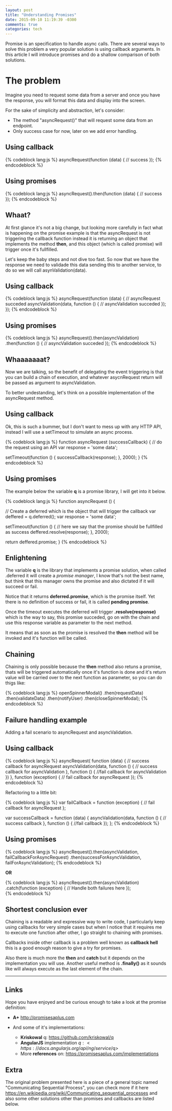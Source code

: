 ```yaml
---
layout: post
title: "Understanding Promises"
date: 2015-09-10 11:19:39 -0300
comments: true
categories: tech 
---
```


Promise is an specification to handle async calls. There are several ways to solve this problem a very popular solution is using callback arguments. In this article I will introduce promises and do a shallow comparison of both solutions.

<!-- more -->

# The problem

Imagine you need to request some data from a server and once you have the response, you will format this data and display into the screen.

For the sake of simplicity and abstraction, let's consider:
- The method "asyncRequest()" that will request some data from an endpoint.
- Only success case for now, later on we add error handling.

## Using callback

{% codeblock lang:js %}
asyncRequest(function (data) {
  // success 
});
{% endcodeblock %}

## Using promises

{% codeblock lang:js %}
  asyncRequest().then(function (data) {
     // success
  });
{% endcodeblock %}

## Whaat?

At first glance it's not a big change, but looking more carefully in fact what is happening on the promise example is that the asyncRequest is not triggering the callback function instead it is returning an object that implements the method **then**, and this object (which is called promise) will trigger once it's fullfilled.

Let's keep the baby steps and not dive too fast. So now that we have the response we need to validade this data sending this to another service, to do so we will call asynValidation(data).

## Using callback

{% codeblock lang:js %}
asyncRequest(function (data) {
  // asyncRequest succeded 
  asyncValidation(data, function () {
    // asyncValidation succeded
  });
});
{% endcodeblock %}

## Using promises

{% codeblock lang:js %}
asyncRequest().then(asyncValidation)
              .then(function () {
                  // asyncValidation succeded
              });
{% endcodeblock %}

## Whaaaaaaat?

Now we are talking, so the benefit of delegating the event triggering is that you can build a chain of execution, and whatever asycnRequest return will be passed as argument to asyncValidation.

To better undestanding, let's think on a possible implementation of the asyncRequest method.

## Using callback

Ok, this is such a bummer, but I don't want to mess up with any HTTP API, instead I will use a setTimeout to simulate an async process.

{% codeblock lang:js %}
function asyncRequest (successCallback) {
  // do the request using an API
  var response = 'some data';

  setTimeout(function () {
     successCallback(response);
  }, 2000);
}
{% endcodeblock %}

## Using promises

The example below the variable **q** is a promise library, I will get into it below.

{% codeblock lang:js %}
function asyncRequest () {

  // Create a deferred which is the object that will trigger the callback
  var deffered = q.deferred();
  var response = 'some data';

  setTimeout(function () {
    // here we say that the promise should be fullfilled as success
    deffered.resolve(response);
  }, 2000);
 
 return deffered.promise;
}
{% endcodeblock %}

## Enlightening

The variable **q** is the library that implements a promise solution, when called .deferred it will create a _promise manager_, I know that's not the best name, but think that this manager owns the promise and also dictated if it will succeed or fail.

Notice that it returns **deferred.promise**, which is the promise itself. Yet there is no definition of success or fail, it is called **pending promise**.

Once the timeout executes the deferred will trigger **.resolve(response)** which is the way to say, this promise succeded, go on with the chain and use this response variable as parameter to the next method.

It means that as soon as the promise is resolved the **then** method will be invoked and it's function will be called.

## Chaining

Chaining is only possible because the **then** method also retuns a promise, thats will be triggered automatically once it's function is done and it's return value will be carried over to the next function as parameter, so you can do thigs like:

{% codeblock lang:js %}
openSpinnerModal()
         .then(requestData)
         .then(validateData)
         .then(notifyUser)
         .then(closeSpinnerModal);
{% endcodeblock %}

## Failure handling example

Adding a fail scenario to asyncRequest and asyncValidation.

## Using callback

{% codeblock lang:js %}
asyncRequest(
  function (data) {
    // success callback for asyncRequest
   asyncValidation(data, function () {
     // success callback for asyncValidation
     }, function () {
       //fail callback for asyncValidation
     })
  },
  function (exception) {
    // fail callback for asyncRequest
  });
{% endcodeblock %}

Refactoring to a little bit:

{% codeblock lang:js %}
var failCallback = function (exception) {
    // fail callback for asyncRequest
};

var successCallback = function (data) {
   asyncValidation(data, function () {
     // success callback
     }, function () {
       //fail callback
     });
};
{% endcodeblock %}

## Using promises

{% codeblock lang:js %}
asyncRequest().then(asyncValidation, failCallbackForAsyncRequest)
             .then(successForAsyncValidation, failForAsyncValidation);
{% endcodeblock %}

**OR**

{% codeblock lang:js %}
asyncRequest().then(asyncValidation)
              .catch(function (exception) { 
                // Handle both failures here 
              });  
{% endcodeblock %}

## Shortest conclusion ever
 
Chaining is a readable and expressive way to write code, I particularly keep using callbacks for very simple cases but when I notice that it requires me to execute one function after other, I go straight to chaining with promises. 
 
Callbacks inside other callback is a problem well known as **callback hell** this is a good enough reason to give a try for promises. 
 
Also there is much more the **then** and **catch** but it depends on the implementation you will use.
Another useful method is **.finally()** as it sounds like will always execute as the last element of the chain.

----

## Links

Hope you have enjoyed and be curious enough to take a look at the promise definition:
   
- **A+** <http://promisesaplus.com>
 
- And some of it's implementations: 
  - **Kriskowal** q: <https://github.com/kriskowal/q> 
  - **AngularJS** implementation $q: <https://docs.angularjs.org/api/ng/service/$q> 
  - More **references** on: <https://promisesaplus.com/implementations> 

## Extra

The original problem presented here is a piece of a general topic named "Communicating Sequential Process", you can check more if it here <https://en.wikipedia.org/wiki/Communicating_sequential_processes> and also some other solutions other than promises and callbacks are listed below.
